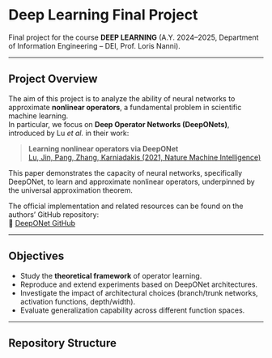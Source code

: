 # Deep Learning Final Project

Final project for the course **DEEP LEARNING** (A.Y. 2024–2025, Department of Information Engineering – DEI, Prof. Loris Nanni).

---

## Project Overview

The aim of this project is to analyze the ability of neural networks to approximate **nonlinear operators**, a fundamental problem in scientific machine learning.  
In particular, we focus on **Deep Operator Networks (DeepONets)**, introduced by Lu *et al.* in their work:  

> **Learning nonlinear operators via DeepONet**  
> [Lu, Jin, Pang, Zhang, Karniadakis (2021, Nature Machine Intelligence)](https://www.nature.com/articles/s42256-021-00302-5)

This paper demonstrates the capacity of neural networks, specifically DeepONet, to learn and approximate nonlinear operators, underpinned by the universal approximation theorem.  

The official implementation and related resources can be found on the authors’ GitHub repository:  
🔗 [DeepONet GitHub](https://github.com/lululxvi/deeponet)

---

## Objectives

- Study the **theoretical framework** of operator learning.  
- Reproduce and extend experiments based on DeepONet architectures.  
- Investigate the impact of architectural choices (branch/trunk networks, activation functions, depth/width).  
- Evaluate generalization capability across different function spaces.  

---

## Repository Structure



